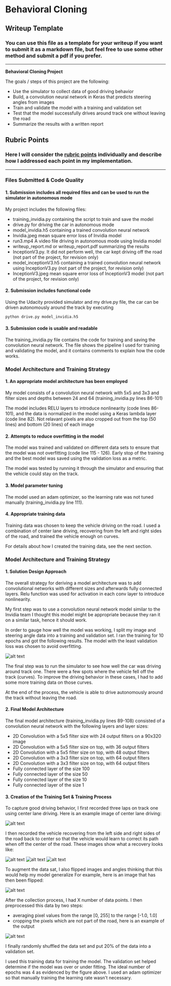 # **Behavioral Cloning** 

## Writeup Template

### You can use this file as a template for your writeup if you want to submit it as a markdown file, but feel free to use some other method and submit a pdf if you prefer.

---

**Behavioral Cloning Project**

The goals / steps of this project are the following:
* Use the simulator to collect data of good driving behavior
* Build, a convolution neural network in Keras that predicts steering angles from images
* Train and validate the model with a training and validation set
* Test that the model successfully drives around track one without leaving the road
* Summarize the results with a written report


[//]: # (Image References)

[image1]: ./examples/placeholder.png "Model Visualization"
[image2]: ./examples/center_2019_11_28_01_07_51_225.jpg "Grayscaling"
[image3]: ./examples/recover_left.jpg "Recovery Image"
[image4]: ./examples/recover_left2.jpg "Recovery Image"
[image5]: ./examples/recover_right.jpg "Recovery Image"
[image6]: ./examples/flipped.png "Normal Image"
[image7]: ./examples/placeholder_small.png "Flipped Image"
[image8]: Invidia.jpeg	"Model evaluation error"
[image9]: ./examples/cropped.png	"Model evaluation error"

## Rubric Points
### Here I will consider the [rubric points](https://review.udacity.com/#!/rubrics/432/view) individually and describe how I addressed each point in my implementation.  

---
### Files Submitted & Code Quality

#### 1. Submission includes all required files and can be used to run the simulator in autonomous mode

My project includes the following files:
* training_invidia.py containing the script to train and save the model
* drive.py for driving the car in autonomous mode
* model_invidia.h5 containing a trained convolution neural network 
* Invidia.jpeg mean square error loss of Invidia model
* run3.mp4 A video file driving in autonomous mode using Invidia model
* writeup_report.md or writeup_report.pdf summarizing the results
* InceptionV3.py. It did not perform well, the car kept driving off the road (not part of the project, for revision only)
* model_inceptionV3.h5 containing a trained convolution neural network using InceptionV3.py (not part of the project, for revision only)
* InceptionV3.jpeg mean square error loss of InceptionV3 model (not part of the project, for revision only)

#### 2. Submission includes functional code
Using the Udacity provided simulator and my drive.py file, the car can be driven autonomously around the track by executing 
```sh
python drive.py model_invidia.h5
```

#### 3. Submission code is usable and readable

The training_invidia.py file contains the code for training and saving the convolution neural network. The file shows the pipeline I used for training and validating the model, and it contains comments to explain how the code works.

### Model Architecture and Training Strategy

#### 1. An appropriate model architecture has been employed

My model consists of a convolution neural network with 5x5 and 3x3 and filter sizes and depths between 24 and 64 (training_invidia.py lines 86-101) 

The model includes RELU layers to introduce nonlinearity (code lines 86-101), and the data is normalized in the model using a Keras lambda layer (code line 82).
Not relavant pixels are also cropped out from the top (50 lines) and bottom (20 lines) of each image 

#### 2. Attempts to reduce overfitting in the model

The model was trained and validated on different data sets to ensure that the model was not overfitting (code line 115 - 126). 
Early stop of the training and the best model was saved using the validation loss as a metric.

The model was tested by running it through the simulator and ensuring that the vehicle could stay on the track.

#### 3. Model parameter tuning

The model used an adam optimizer, so the learning rate was not tuned manually (training_invidia.py line 111).

#### 4. Appropriate training data

Training data was chosen to keep the vehicle driving on the road. I used a combination of center lane driving, recovering from the left and right sides of the road, and trained the vehicle enough on curves.

For details about how I created the training data, see the next section. 

### Model Architecture and Training Strategy

#### 1. Solution Design Approach

The overall strategy for deriving a model architecture was to add convolutional networks with different sizes and afterwards fully connected layers.
Relu function was used for activation in each conv layer to introduce nonlinearity.

My first step was to use a convolution neural network model similar to the Invidia team I thought this model might be appropriate because they ran it on a similar task, hence it should work.

In order to gauge how well the model was working, I split my image and steering angle data into a training and validation set. I ran the training for 10 epochs and got the following results. The model with the least validation loss was chosen to avoid overfitting.

![alt text][image8]

The final step was to run the simulator to see how well the car was driving around track one. There were a few spots where the vehicle fell off the track (curves). To improve the driving behavior in these cases, I had to add some more training data on those curves.

At the end of the process, the vehicle is able to drive autonomously around the track without leaving the road.

#### 2. Final Model Architecture

The final model architecture (training_invidia.py lines 89-108) consisted of a convolution neural network with the following layers and layer sizes:
* 2D Convolution with a 5x5 filter size with 24 output filters on a 90x320 image
* 2D Convolution with a 5x5 filter size on top, with 36 output filters
* 2D Convolution with a 5x5 filter size on top, with 48 output filters
* 2D Convolution with a 3x3 filter size on top, with 64 output filters
* 2D Convolution with a 3x3 filter size on top, with 64 output filters
* Fully connected layer of the size 100
* Fully connected layer of the size 50
* Fully connected layer of the size 10
* Fully connected layer of the size 1

#### 3. Creation of the Training Set & Training Process

To capture good driving behavior, I first recorded three laps on track one using center lane driving. Here is an example image of center lane driving:

![alt text][image2]

I then recorded the vehicle recovering from the left side and right sides of the road back to center so that the vehicle would learn to correct its path when off the center of the road.
These images show what a recovery looks like:

![alt text][image3]
![alt text][image4]
![alt text][image5]


To augment the data sat, I also flipped images and angles thinking that this would help my model generalize For example, here is an image that has then been flipped:

![alt text][image6]



After the collection process, I had X number of data points. I then preprocessed this data by two steps:
* averaging pixel values from the range [0, 255] to the range [-1.0, 1.0]
* cropping the pixels which are not part of the road, here is an example of the output

![alt text][image9]


I finally randomly shuffled the data set and put 20% of the data into a validation set. 

I used this training data for training the model. The validation set helped determine if the model was over or under fitting. The ideal number of epochs was 4 as evidenced by the figure above. I used an adam optimizer so that manually training the learning rate wasn't necessary.
